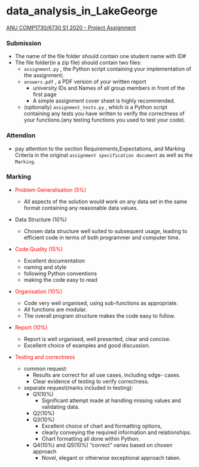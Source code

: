 # data_analysis_in_LakeGeorge
[ANU COMP1730/6730 S1 2020 - Project Assignment](https://cs.anu.edu.au/courses/comp1730/assessment/project/) 


### Submission  

- The name of the file folder should contain one student name with ID#
- The file folder(in a zip file) should contain two files:
  - `assignment.py` , the Python script containing your implementation of the assignment;   
  - `answers.pdf` , a PDF version of your written report
    - university IDs and Names of all group members in front of the first page 
    - A simple assignment cover sheet is highly recommended.
  - (optionally) `assignment_tests.py` , which is a Python script containing any tests you have written to verify the correctness of your functions.(any testing functions you used to test your code).
  
  
### Attendion  

- pay attention to the section Requirements,Expectations, and Marking Criteria in the original `assignment specification document` as well as the `Marking`. 


### Marking  

- <font color=#FF0000>Problem Generalisation (5%)</font>  
  - All aspects of the solution would work on any data set in the same format containing any reasonable data values.  
- Data Structure (10%)  
  - Chosen data structure well suited to subsequent usage, leading to efficient code in terms of both programmer and computer time.
- <font color=#FF0000>Code Quality (15%)</font>
  - Excellent documentation
  - naming and style 
  - following Python conventions 
  - making the code easy to read
- <font color=#FF0000>Organisation (10%)</font>
  - Code very well organised, using sub-functions as appropriate.
  - All functions are modular.
  - The overall program structure makes the code easy to follow.
- <font color=#FF0000>Report (10%)</font>
  - Report is well organised, well presented, clear and concise.
  - Excellent choice of examples and good discussion.
  
- <font color=#FF0000>Testing and correctness</font>  
  - common request:
    - Results are correct for all use cases, including edge- cases. 
    - Clear evidence of testing to verify correctness.
  - separate request(marks included in testing):
    - Q1(10%)
      - Significant attempt made at handling missing values and validating data.
    - Q2(10%)
    - Q3(10%)
      - Excellent choice of chart and formatting options,
      - clearly conveying the required information and relationships.
      - Chart formatting all done within Python.
    - Q4(10%) and Q5(10%)  “correct” varies based on chosen approach
      - Novel, elegant or otherwise exceptional approach taken.
      
   

